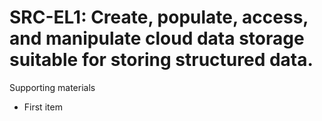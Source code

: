 # SRC-EL1:  	Create, populate, access, and manipulate cloud data storage suitable for storing structured data.	 

Supporting materials

* First item